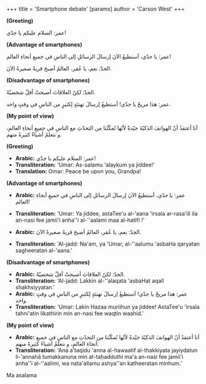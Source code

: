 +++
 title = 'Smartphone debate'
[params]
	author = 'Carson West'
+++

**(Greeting)**

عمر: السلام عليكم يا جدّي!

**(Advantage of smartphones)**

عمر:  يا جدّي،  أستطيعُ الآنَ إرسالَ الرسائلِ إلى الناسِ في جميعِ أنحاءِ العالم!

الجدّ:  نعم، يا عُمَر،  العالمُ أصبحَ قريةً صغيرةً الآنَ.

**(Disadvantage of smartphones)**

الجدّ:  لكنّ العلاقاتَ أصبحتْ أقلّ شخصيّةً.

عمر:  هذا مريحٌ يا جدّي! أستطيعُ إرسالَ تهنئةٍ لِكثيرٍ من الناسِ في وقتٍ واحد.

**(My point of view)**

أنا أعتقدُ أنّ الهواتفَ الذكيّةَ جيّدةٌ لأنّها تُمكّنُنا من التحدّثِ مع الناسِ في جميعِ أنحاءِ العالمِ،  و نتعلمُ أشياءً كثيرةً منهم.







**(Greeting)**

* **Arabic:** عمر: السلام عليكم يا جدّي!
* **Transliteration:** 'Umar: As-salamu 'alaykum ya jiddee!'
* **Translation:** Omar: Peace be upon you, Grandpa!


**(Advantage of smartphones)**

* **Arabic:** عمر:  يا جدّي،  أستطيعُ الآنَ إرسالَ الرسائلِ إلى الناسِ في جميعِ أنحاءِ العالم!
* **Transliteration:** 'Umar: Ya jiddee, astaTee'u al-'aana 'irsala ar-rasa'ili ila an-nasi fee jamii'i anha''i al-''aalami maa al-hatifi !'

* **Arabic:** الجدّ:  نعم، يا عُمَر،  العالمُ أصبحَ قريةً صغيرةً الآنَ.
* **Transliteration:** 'Al-jadd: Na'am, ya 'Umar, al-''aalumu 'asbaHa qaryatan sagheeratan al-'aana.'

**(Disadvantage of smartphones)**

* **Arabic:** الجدّ:  لكنّ العلاقاتَ أصبحتْ أقلّ شخصيّةً.
* **Transliteration:** 'Al-jadd: Lakkin al-''alaqata 'asbaHat aqall shakhsiyyatan.'
* **Arabic:** عمر:  هذا مريحٌ يا جدّي! أستطيعُ إرسالَ تهنئةٍ لِكثيرٍ من الناسِ في وقتٍ واحد.
* **Transliteration:** 'Umar: Lakin Hazaa muriihun ya jiddee! AstaTee'u 'irsala tahni'atin likathirin min an-nasi fee waqtin waahid.'


**(My point of view)**

* **Arabic:** أنا أعتقدُ أنّ الهواتفَ الذكيّةَ جيّدةٌ لأنّها تُمكّنُنا من التحدّثِ مع الناسِ في جميعِ أنحاءِ العالمِ،  و نتعلمُ أشياءً كثيرةً منهم.
* **Transliteration:** 'Ana a'taqidu 'anna al-hawaatif al-thakkiyata jayiydatun li-'annahā tumakkanuna min at-taḥadduthi ma'a an-nasi fee jamii'i anha''i al-''aalimi, wa nata'allamu ashya''an katheeratan minhum.'



Ma asalama